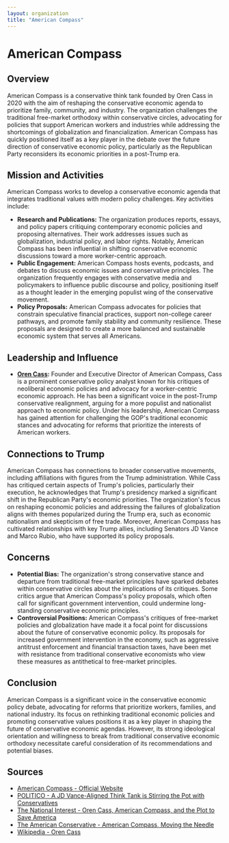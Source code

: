 ```yaml
---
layout: organization
title: "American Compass"
---
```


# American Compass

## Overview
American Compass is a conservative think tank founded by Oren Cass in 2020 with the aim of reshaping the conservative economic agenda to prioritize family, community, and industry. The organization challenges the traditional free-market orthodoxy within conservative circles, advocating for policies that support American workers and industries while addressing the shortcomings of globalization and financialization. American Compass has quickly positioned itself as a key player in the debate over the future direction of conservative economic policy, particularly as the Republican Party reconsiders its economic priorities in a post-Trump era.

## Mission and Activities
American Compass works to develop a conservative economic agenda that integrates traditional values with modern policy challenges. Key activities include:
- **Research and Publications:** The organization produces reports, essays, and policy papers critiquing contemporary economic policies and proposing alternatives. Their work addresses issues such as globalization, industrial policy, and labor rights. Notably, American Compass has been influential in shifting conservative economic discussions toward a more worker-centric approach.
- **Public Engagement:** American Compass hosts events, podcasts, and debates to discuss economic issues and conservative principles. The organization frequently engages with conservative media and policymakers to influence public discourse and policy, positioning itself as a thought leader in the emerging populist wing of the conservative movement.
- **Policy Proposals:** American Compass advocates for policies that constrain speculative financial practices, support non-college career pathways, and promote family stability and community resilience. These proposals are designed to create a more balanced and sustainable economic system that serves all Americans.

## Leadership and Influence
- **[Oren Cass](https://en.wikipedia.org/wiki/Oren_Cass):** Founder and Executive Director of American Compass, Cass is a prominent conservative policy analyst known for his critiques of neoliberal economic policies and advocacy for a worker-centric economic approach. He has been a significant voice in the post-Trump conservative realignment, arguing for a more populist and nationalist approach to economic policy. Under his leadership, American Compass has gained attention for challenging the GOP's traditional economic stances and advocating for reforms that prioritize the interests of American workers.

## Connections to Trump
American Compass has connections to broader conservative movements, including affiliations with figures from the Trump administration. While Cass has critiqued certain aspects of Trump's policies, particularly their execution, he acknowledges that Trump's presidency marked a significant shift in the Republican Party's economic priorities. The organization's focus on reshaping economic policies and addressing the failures of globalization aligns with themes popularized during the Trump era, such as economic nationalism and skepticism of free trade. Moreover, American Compass has cultivated relationships with key Trump allies, including Senators JD Vance and Marco Rubio, who have supported its policy proposals.

## Concerns
- **Potential Bias:** The organization's strong conservative stance and departure from traditional free-market principles have sparked debates within conservative circles about the implications of its critiques. Some critics argue that American Compass's policy proposals, which often call for significant government intervention, could undermine long-standing conservative economic principles.
- **Controversial Positions:** American Compass's critiques of free-market policies and globalization have made it a focal point for discussions about the future of conservative economic policy. Its proposals for increased government intervention in the economy, such as aggressive antitrust enforcement and financial transaction taxes, have been met with resistance from traditional conservative economists who view these measures as antithetical to free-market principles.

## Conclusion
American Compass is a significant voice in the conservative economic policy debate, advocating for reforms that prioritize workers, families, and national industry. Its focus on rethinking traditional economic policies and promoting conservative values positions it as a key player in shaping the future of conservative economic agendas. However, its strong ideological orientation and willingness to break from traditional conservative economic orthodoxy necessitate careful consideration of its recommendations and potential biases.

## Sources
- [American Compass - Official Website](https://americancompass.org)
- [POLITICO - A JD Vance-Aligned Think Tank is Stirring the Pot with Conservatives](https://www.politico.com/news/2024/07/25/gop-economics-american-compass-00171010)
- [The National Interest - Oren Cass, American Compass, and the Plot to Save America](https://nationalinterest.org/feature/oren-cass-american-compass-and-plot-save-america-206601)
- [The American Conservative - American Compass, Moving the Needle](https://www.theamericanconservative.com/american-compass-moving-the-needle/)
- [Wikipedia - Oren Cass](https://en.wikipedia.org/wiki/Oren_Cass)